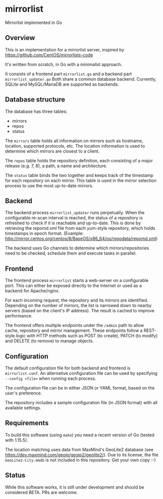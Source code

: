 # mirrorlist
Mirrorlist implemented in Go

## Overview

This is an implementation for a mirrorlist server, inspired by https://github.com/CentOS/mirrorlists-code

It's written from scratch, in Go with a minimalist approach.

It consists of a frontend part `mirrorlist.go` and a backend part `mirrorlist_updater.go`
Both share a common database backend. Currently, SQLite and MySQL/MariaDB are supported as backends.

## Database structure

The database has three tables:
 * mirrors
 * repos
 * status
 
The `mirrors` table holds all information on mirrors such as hostname, location, supported protocols, etc.
The location information is used to determine which mirrors are closest to a client.

The `repos` table holds the repository definition, each consisting of a major release (e.g. 7, 8), a path,
a name and architecture.

The `status` table binds the two together and keeps track of the timestamp for each repository on each
mirror. This table is used in the mirror selection process to use the most up-to-date mirrors.

## Backend

The backend process `mirrorlist_updater` runs perpetually. When the configurable re-scan interval is reached,
the status of a repository is refreshed to check if it is reachable and up-to-date. This is done by retrieving
the repomd.xml file from each yum-style repository, which holds timestamps in epoch format.
(Example: http://mirror.centos.org/centos/8/BaseOS/x86_64/os/repodata/repomd.xml)

The backend uses Go channels to determine which mirrors/repositories need to be checked, schedule them and
execute tasks in parallel.

## Frontend

The frontend process `mirrorlist` starts a web-server on a configurable port. This can either be exposed
directly to the Internet or used as a backend for Apache/nginx.

For each incoming request, the repository and its mirrors are identified. Depending on the number of mirrors,
the list is narrowed down to nearby servers (based on the client's IP address). The result is cached to improve performance.

The frontend offers multiple endpoints under the `/admin` path to allow cache, repository and mirror management.
These endpoints follow a REST-style logic with HTTP methods such as POST (to create), PATCH (to modify) and
DELETE (to remove) to manage objects.

## Configuration

The default configuration file for both backend and frontend is `mirrorlist.conf`.
An alternative configuration file can be used by specifying `--config <file>` when running each process.

The configuration file can be in either JSON or YAML format, based on the user's preference.

The repository includes a sample configuration file (in JSON format) with all available settings.

## Requirements

To build this software (using `make`) you need a recent version of Go (tested with 1.15.5).

The location matching uses data from MaxMind's GeoLite2 database (see https://dev.maxmind.com/geoip/geoip2/geolite2/).
Due to its license, the file `GeoLite2-City.mmdb` is not included in this repository. Get your own copy :-)

## Status

While this software works, it is still under development and should be considered BETA. PRs are welcome.
